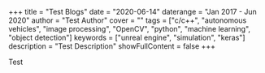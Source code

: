 +++
title = "Test Blogs"
date = "2020-06-14"
daterange = "Jan 2017 - Jun 2020"
author = "Test Author"
cover = ""
tags = ["c/c++", "autonomous vehicles", "image processing", "OpenCV", "python", "machine learning", "object detection"]
keywords = ["unreal engine", "simulation", "keras"]
description = "Test Description"
showFullContent = false
+++

Test